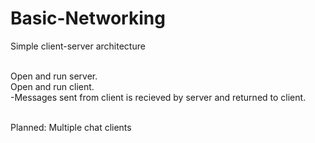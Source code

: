 # Basic-Networking

Simple client-server architecture<br><br>

Open and run server.<br>
Open and run client.<br>
-Messages sent from client is recieved by server and returned to client.<br><br>

Planned: Multiple chat clients
